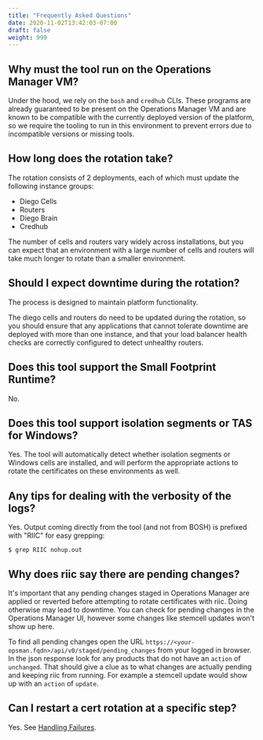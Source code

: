 ```yaml
---
title: "Frequently Asked Questions"
date: 2020-11-02T13:42:03-07:00
draft: false
weight: 999
---
```


## Why must the tool run on the Operations Manager VM?

Under the hood, we rely on the `bosh` and `credhub` CLIs. These programs are
already guaranteed to be present on the Operations Manager VM and are known to
be compatible with the currently deployed version of the platform, so we require
the tooling to run in this environment to prevent errors due to incompatible
versions or missing tools.

## How long does the rotation take?

The rotation consists of 2 deployments, each of which must update the following instance groups:

- Diego Cells
- Routers
- Diego Brain
- Credhub

The number of cells and routers vary widely across installations, but you can
expect that an environment with a large number of cells and routers will take
much longer to rotate than a smaller environment.

## Should I expect downtime during the rotation?

The process is designed to maintain platform functionality.

The diego cells and routers do need to be updated during the rotation, so you
should ensure that any applications that cannot tolerate downtime are deployed
with more than one instance, and that your load balancer health checks are
correctly configured to detect unhealthy routers.

## Does this tool support the Small Footprint Runtime?

No.

## Does this tool support isolation segments or TAS for Windows?

Yes. The tool will automatically detect whether isolation segments or Windows
cells are installed, and will perform the appropriate actions to rotate the
certificates on these environments as well.

## Any tips for dealing with the verbosity of the logs?

Yes. Output coming directly from the tool (and not from BOSH) is prefixed with "RIIC"
for easy grepping:

```
$ grep RIIC nohup.out
```

## Why does riic say there are pending changes?

It's important that any pending changes staged in Operations Manager are applied or reverted before attempting to rotate certificates with riic. Doing otherwise may lead to downtime. You can check for pending changes in the Operations Manager UI, however some changes like stemcell updates won't show up here.

To find all pending changes open the URL `https://<your-opsman.fqdn>/api/v0/staged/pending_changes` from your logged in browser. In the json response look for any products that do not have an `action` of `unchanged`. That should give a clue as to what changes are actually pending and keeping riic from running. For example a stemcell update would show up with an `action` of `update`.

## Can I restart a cert rotation at a specific step?

Yes. See [Handling Failures](/rotate-instance-identity-certificates/docs/failure/).
